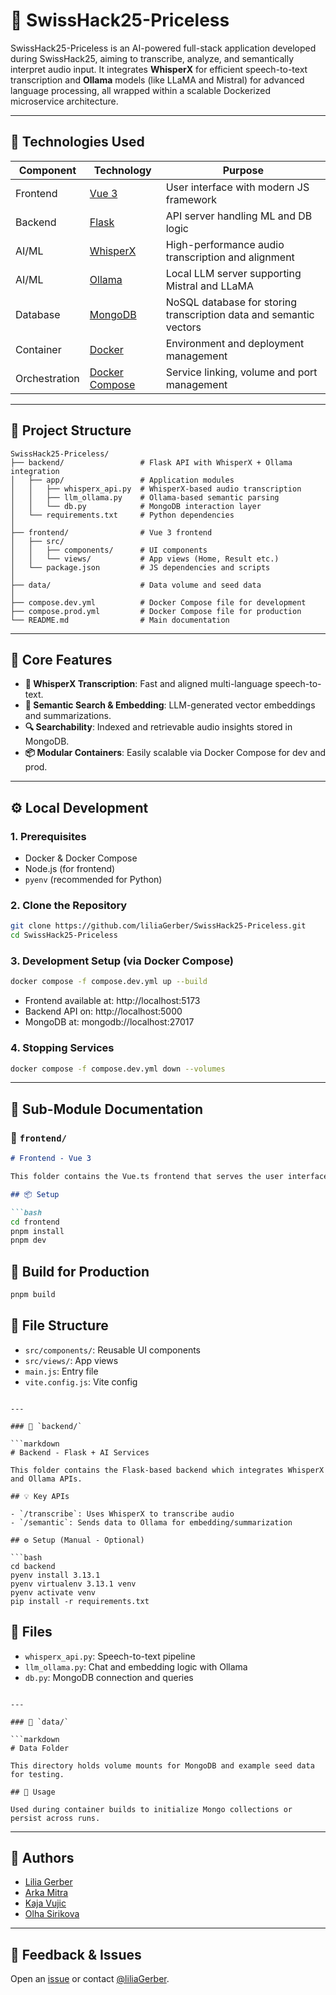 # 🎵 SwissHack25-Priceless

SwissHack25-Priceless is an AI-powered full-stack application developed during SwissHack25, aiming to transcribe, analyze, and semantically interpret audio input. It integrates **WhisperX** for efficient speech-to-text transcription and **Ollama** models (like LLaMA and Mistral) for advanced language processing, all wrapped within a scalable Dockerized microservice architecture.

---

## 🚀 Technologies Used

| Component   | Technology                                   | Purpose                                                                 |
|------------|-----------------------------------------------|-------------------------------------------------------------------------|
| Frontend   | [Vue 3](https://vuejs.org/)                  | User interface with modern JS framework                                |
| Backend    | [Flask](https://flask.palletsprojects.com/) | API server handling ML and DB logic                                    |
| AI/ML      | [WhisperX](https://github.com/m-bain/whisperx) | High-performance audio transcription and alignment                     |
| AI/ML      | [Ollama](https://ollama.com/)                | Local LLM server supporting Mistral and LLaMA                          |
| Database   | [MongoDB](https://www.mongodb.com/)          | NoSQL database for storing transcription data and semantic vectors     |
| Container  | [Docker](https://www.docker.com/)            | Environment and deployment management                                  |
| Orchestration | [Docker Compose](https://docs.docker.com/compose/) | Service linking, volume and port management                            |

---

## 📁 Project Structure

```plaintext
SwissHack25-Priceless/
├── backend/                 # Flask API with WhisperX + Ollama integration
│   ├── app/                 # Application modules
│   │   ├── whisperx_api.py  # WhisperX-based audio transcription
│   │   ├── llm_ollama.py    # Ollama-based semantic parsing
│   │   └── db.py            # MongoDB interaction layer
│   └── requirements.txt     # Python dependencies
│
├── frontend/                # Vue 3 frontend
│   ├── src/
│   │   ├── components/      # UI components
│   │   └── views/           # App views (Home, Result etc.)
│   └── package.json         # JS dependencies and scripts
│
├── data/                    # Data volume and seed data
│
├── compose.dev.yml          # Docker Compose file for development
├── compose.prod.yml         # Docker Compose file for production
└── README.md                # Main documentation
```

---

## 🧠 Core Features

- **🎹 WhisperX Transcription**: Fast and aligned multi-language speech-to-text.
- **🧠 Semantic Search & Embedding**: LLM-generated vector embeddings and summarizations.
- **🔍 Searchability**: Indexed and retrievable audio insights stored in MongoDB.
- **📦 Modular Containers**: Easily scalable via Docker Compose for dev and prod.

---

## ⚙️ Local Development

### 1. Prerequisites

- Docker & Docker Compose
- Node.js (for frontend)
- `pyenv` (recommended for Python)

### 2. Clone the Repository

```bash
git clone https://github.com/liliaGerber/SwissHack25-Priceless.git
cd SwissHack25-Priceless
```

### 3. Development Setup (via Docker Compose)

```bash
docker compose -f compose.dev.yml up --build
```

- Frontend available at: http://localhost:5173
- Backend API on: http://localhost:5000
- MongoDB at: mongodb://localhost:27017

### 4. Stopping Services

```bash
docker compose -f compose.dev.yml down --volumes
```

---

## 🧪 Sub-Module Documentation

### 📁 `frontend/`

```markdown
# Frontend - Vue 3

This folder contains the Vue.ts frontend that serves the user interface for the SwissHack25-Priceless app.

## 📦 Setup

```bash
cd frontend
pnpm install
pnpm dev
```

## 🔨 Build for Production

```bash
pnpm build
```

## 🔧 File Structure

- `src/components/`: Reusable UI components
- `src/views/`: App views
- `main.js`: Entry file
- `vite.config.js`: Vite config
```

---

### 📁 `backend/`

```markdown
# Backend - Flask + AI Services

This folder contains the Flask-based backend which integrates WhisperX and Ollama APIs.

## 💡 Key APIs

- `/transcribe`: Uses WhisperX to transcribe audio
- `/semantic`: Sends data to Ollama for embedding/summarization

## ⚙️ Setup (Manual - Optional)

```bash
cd backend
pyenv install 3.13.1
pyenv virtualenv 3.13.1 venv
pyenv activate venv
pip install -r requirements.txt
```

## 📂 Files

- `whisperx_api.py`: Speech-to-text pipeline
- `llm_ollama.py`: Chat and embedding logic with Ollama
- `db.py`: MongoDB connection and queries
```

---

### 📁 `data/`

```markdown
# Data Folder

This directory holds volume mounts for MongoDB and example seed data for testing.

## 🧪 Usage

Used during container builds to initialize Mongo collections or persist across runs.
```

---

## 👥 Authors

- [Lilia Gerber](https://github.com/liliaGerber)
- [Arka Mitra](https://github.com/thearkamitra)
- [Kaja Vujic](https://github.com/kajavujic)
- [Olha Sirikova](https://github.com/olia110)
---


## 📨 Feedback & Issues

Open an [issue](https://github.com/liliaGerber/SwissHack25-Priceless/issues) or contact [@liliaGerber](https://github.com/liliaGerber).

